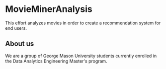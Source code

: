 # MovieMinerAnalysis
This effort analyzes movies in order to create a recommendation system for end users.

## About us
We are a group of George Mason University students currently enrolled in the Data Analytics Engineering Master's program.


